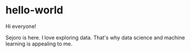 # hello-world

Hi everyone!

Sejoro is here. I love exploring data. That's why data science and machine learning is appealing to me.
